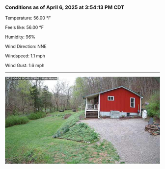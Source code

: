 ### Conditions as of April 6, 2025 at 3:54:13 PM CDT 

Temperature: 56.00 &deg;F

Feels like: 56.00 &deg;F

Humidity: 96%

Wind Direction: NNE

Windspeed: 1.1 mph

Wind Gust: 1.6 mph

---

<img src="./images/latest.jpeg"/>

